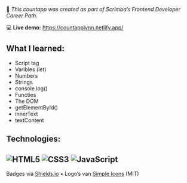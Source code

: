 
📘 *This countapp was created as part of Scrimba’s Frontend Developer Career Path.* 

💻 **Live demo:** https://countapplynn.netlify.app/

## What I learned:
- Script tag
- Varibles (let)
- Numbers
- Strings
- console.log()
- Functies
- The DOM
- getElementById()
- innerText
- textContent

## Technologies:
![HTML5](https://img.shields.io/badge/HTML5-E34F26?logo=html5&logoColor=white)
![CSS3](https://img.shields.io/badge/CSS3-1572B6?logo=css3&logoColor=white)
![JavaScript](https://img.shields.io/badge/JavaScript-F7DF1E?logo=javascript&logoColor=black)
---
Badges via [Shields.io](https://shields.io/) • Logo’s van [Simple Icons](https://simpleicons.org/) (MIT)
